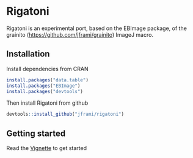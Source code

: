 
<!-- README.md is generated from README.Rmd. Please edit that file -->

# Rigatoni

<!-- badges: start -->

<!-- badges: end -->

Rigatoni is an experimental port, based on the EBImage package, of the
grainito (<https://github.com/jframi/grainito>) ImageJ macro.

## Installation

Install dependencies from CRAN

``` r
install.packages("data.table")
install.packages("EBImage")
install.packages("devtools")
```

Then install Rigatoni from github

``` r
devtools::install_github("jframi/rigatoni")
```

## Getting started

Read the
[Vignette](https://jframi.github.io/rigatoni/articles/Rigatoni.html) to
get started
